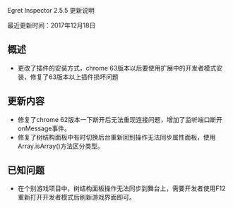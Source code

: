Egret Inspector 2.5.5 更新说明

最近更新时间：2017年12月18日

## 概述
* 更改了插件的安装方式，chrome 63版本以后要使用扩展中的开发者模式安装，修复了63版本以上插件损坏问题

## 更新内容

* 修复了chrome 62版本一下断开后无法重现连接问题，增加了监听端口断开onMessage事件。
* 修复了树结构面板中有时切换后台重新回到操作无法同步属性面板，使用Array.isArray()方法区分类型。

## 已知问题

* 在个别游戏项目中，树结构面板操作无法同步到舞台上，需要开发者使用F12重新打开开发者模式后刷新游戏界面即可。